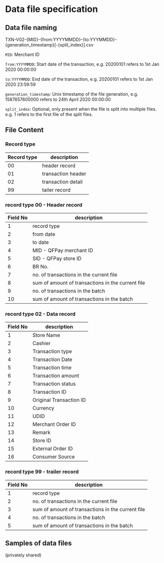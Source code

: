 # Data file specification

## Data file naming
TXN-V02-{MID}-{from:YYYYMMDD}-{to:YYYMMDD}-{generation_timestamp}[-{split_index}].csv

`MID`: Merchant ID

`from:YYYYMMDD`: Start date of the transaction, e.g. 20200101 refers to 1st Jan 2020 00:00:00

`to:YYYYMMDD`: End date of the transaction, e.g. 20200101 refers to 1st Jan 2020 23:59:59

`generation_timestamp`: Unix timestamp of the file generation, e.g. 1587657600000 refers to 24th April 2020 00:00:00

`split_index`: Optional, only present when the file is split into multiple files. e.g. 1 refers to the first file of the split files.

## File Content

### Record type

| Record type | description        |
|-------------|--------------------|
| 00          | header record      |
| 01          | transaction header |
| 02          | transaction detail |
| 99          | tailer record      |

### record type 00 - Header record

| Field No | description                                         |
|----------|-----------------------------------------------------|
| 1        | record type                                         |
| 2        | from date                                           |
| 3        | to date                                             |
| 4        | MID - QFPay merchant ID                             |
| 5        | SID - QFPay store ID                                | 
| 6        | BR No.                                              |
| 7        | no. of transactions in the current file             |
| 8        | sum of amount of transactions in the current file   |
| 9        | no. of transactions in the batch                    |
| 10       | sum of amount of transactions in the batch          |

### record type 02 - Data record

| Field No | description             |
|----------|-------------------------|
| 1        | Store Name              |
| 2        | Cashier                 |
| 3        | Transaction type        |
| 4        | Transaction Date        |
| 5        | Transaction time        |
| 6        | Transaction amount      |
| 7        | Transaction status      |
| 8        | Transaction ID          |
| 9        | Original Transaction ID |
| 10       | Currency                |
| 11       | UDID                    |
| 12       | Merchant Order ID       |
| 13       | Remark                  |
| 14       | Store ID                |
| 15       | External Order ID       |
| 16       | Consumer Source         |



### record type 99 - trailer record

| Field No | description                                         |
|----------|-----------------------------------------------------|
| 1        | record type                                         |
| 2        | no. of transactions in the current file             |
| 3        | sum of amount of transactions in the current file   |
| 4        | no. of transactions in the batch                    |
| 5        | sum of amount of transactions in the batch          |

## Samples of data files
(privately shared)